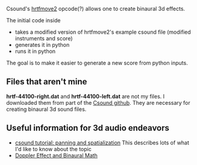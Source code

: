 Csound's [hrtfmove2](http://www.csounds.com/manual/html/hrtfmove2.html) opcode(?) allows one to create binaural 3d effects.

The initial code inside
- takes a modified version of hrtfmove2's example csound file  (modified instruments and score)
- generates it in python
- runs it in python

The goal is to make it easier to generate a new score from python inputs.

## Files that aren't mine
**hrtf-44100-right.dat** and **hrtf-44100-left.dat** are not my files.
I downloaded them from part of the
[Csound github](https://github.com/csound/csound/tree/720e99cd2ba1e30402db845d2d4251ec318c9dc3/samples).
They are necessary for creating binaural 3d sound files.

## Useful information for 3d audio endeavors
- [csound tutorial: panning and spatialization](http://files.csound-tutorial.net/floss_manual/Release03/Cs_FM_03_ScrapBook/b-panning-and-spatialization.html) This describes lots of what I'd like to know about the topic
- [Doppler Effect and Binaural Math](https://diamonddissertation.blogspot.com)
